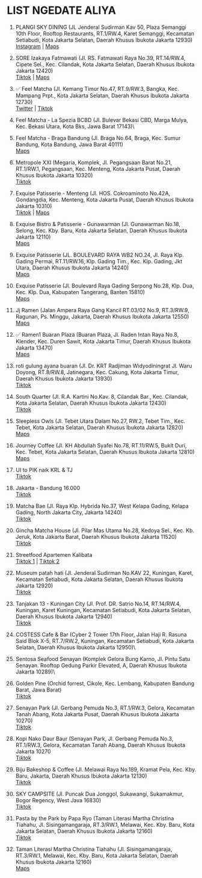 # LIST NGEDATE ALIYA

1. PLANGI SKY DINING (JL Jenderal Sudirman Kav 50, Plaza Semanggi 10th Floor, Rooftop Restaurants, RT.1/RW.4, Karet Semanggi, Kecamatan Setiabudi, Kota Jakarta Selatan, Daerah Khusus Ibukota Jakarta 12930)\
[Instagram](https://www.instagram.com/reel/Ci7CiPnD2fZ/?igshid=MzRlODBiNWFlZA==) | [Maps](https://goo.gl/maps/okf9AdwFWENHuNqx8)

2. SORE Izakaya Fatmawati (Jl. RS. Fatmawati Raya No.39, RT.14/RW.4, Cipete Sel., Kec. Cilandak, Kota Jakarta Selatan, Daerah Khusus Ibukota Jakarta 12420)\
[Tiktok](https://vt.tiktok.com/ZSLYuTg3A/) | [Maps](https://maps.app.goo.gl/J6CpYVEmEQZNNEVAA?g_st=ic)

3. ✅ Feel Matcha (Jl. Kemang Timur No.47, RT.9/RW.3, Bangka, Kec. Mampang Prpt., Kota Jakarta Selatan, Daerah Khusus Ibukota Jakarta 12730)\
[Twitter](https://twitter.com/foodfess2/status/1666046047989424131?s=46&t=EqnRbNa34mFJfta5mkYiXQ) | [Tiktok](https://vt.tiktok.com/ZSLreEXhv/)

4. Feel Matcha - La Spezia BCBD (Jl. Bulevar Bekasi CBD, Marga Mulya, Kec. Bekasi Utara, Kota Bks, Jawa Barat 17143)\

5. Feel Matcha - Braga Bandung (Jl. Braga No.64, Braga, Kec. Sumur Bandung, Kota Bandung, Jawa Barat 40111)\
[Maps](https://maps.app.goo.gl/V2X4sDFy14KUuodG9?g_st=ic)

6. Metropole XXI (Megaria, Komplek, Jl. Pegangsaan Barat No.21, RT.1/RW.1, Pegangsaan, Kec. Menteng, Kota Jakarta Pusat, Daerah Khusus Ibukota Jakarta 10320)\
[Tiktok](https://vt.tiktok.com/ZSL6q7Ytm/)

7. Exquise Patisserie - Menteng (Jl. HOS. Cokroaminoto No.42A, Gondangdia, Kec. Menteng, Kota Jakarta Pusat, Daerah Khusus Ibukota Jakarta 10310)\
[Tiktok](https://vt.tiktok.com/ZSLM1p4dM/) | [Maps](https://maps.app.goo.gl/eSfmEyntL3vRsRAd9)

8. Exquise Bistro & Patisserie - Gunawarman (Jl. Gunawarman No.18, Selong, Kec. Kby. Baru, Kota Jakarta Selatan, Daerah Khusus Ibukota Jakarta 12110)\
[Maps](https://goo.gl/maps/g2XyMoFhhhQJg1zi7)

9. Exquise Patisserie (JL. BOULEVARD RAYA WB2 NO.24, Jl. Raya Klp. Gading Permai, RT.11/RW.16, Klp. Gading Tim., Kec. Klp. Gading, Jkt Utara, Daerah Khusus Ibukota Jakarta 14240)\
[Maps](https://goo.gl/maps/aYq1xX2AgdQcWZUX6)

10. Exquise Patisserie (Jl. Boulevard Raya Gading Serpong No.28, Klp. Dua, Kec. Klp. Dua, Kabupaten Tangerang, Banten 15810)\
[Maps](https://goo.gl/maps/BzDGwC1cLdE2bUkS9)

11. Jj Ramen (Jalan Ampera Raya Gang Kancil RT.03/02 No.9, RT.3/RW.9, Ragunan, Ps. Minggu, Jakarta, Daerah Khusus Ibukota Jakarta 12550)\
[Maps](https://vt.tiktok.com/ZSLM1VstT/)

12. ✅ Ramen1 Buaran Plaza (Buaran Plaza, Jl. Raden Intan Raya No.8, Klender, Kec. Duren Sawit, Kota Jakarta Timur, Daerah Khusus Ibukota Jakarta 13470)\
[Maps](https://maps.app.goo.gl/kn2UDALhgAYUpTFX9?g_st=ic)

13. roti gulung ayana buaran (Jl. Dr. KRT Radjiman Widyodiningrat Jl. Waru Doyong, RT.8/RW.8, Jatinegara, Kec. Cakung, Kota Jakarta Timur, Daerah Khusus Ibukota Jakarta 13930)\
[Tiktok](https://vt.tiktok.com/ZSLMudYHd/)

14. South Quarter (Jl. R.A. Kartini No.Kav. 8, Cilandak Bar., Kec. Cilandak, Kota Jakarta Selatan, Daerah Khusus Ibukota Jakarta 12430)\
[Tiktok](https://vt.tiktok.com/ZSLrJEEHT/)

15. Sleepless Owls (Jl. Tebet Utara Dalam No.27, RW.2, Tebet Tim., Kec. Tebet, Kota Jakarta Selatan, Daerah Khusus Ibukota Jakarta 12820)\
[Maps](https://maps.app.goo.gl/ok847wDHEoASf1CQ9?g_st=ic)

16. Journey Coffee (Jl. KH Abdullah Syafei No.78, RT.11/RW.5, Bukit Duri, Kec. Tebet, Kota Jakarta Selatan, Daerah Khusus Ibukota Jakarta 12810)\
[Maps](https://maps.app.goo.gl/GkvaB5kmJE5XQbdL9?g_st=ic)

17. UI to PIK naik KRL & TJ\
[Tiktok](https://vt.tiktok.com/ZSLr7CYcE/)

18. Jakarta - Bandung 16.000\
[Tiktok](https://vt.tiktok.com/ZSLrvpEGC/)

19. Matcha Bae (Jl. Raya Klp. Hybrida No.37, West Kelapa Gading, Kelapa Gading, North Jakarta City, Jakarta 14240)\
[Tiktok](https://vt.tiktok.com/ZSLhLLbBk/)

20. Gincha Matcha House (Jl. Pilar Mas Utama No.28, Kedoya Sel., Kec. Kb. Jeruk, Kota Jakarta Barat, Daerah Khusus Ibukota Jakarta 11520)\
[Tiktok](https://vt.tiktok.com/ZSLhLLALG/)

21. Streetfood Apartemen Kalibata\
[Tiktok 1](https://vt.tiktok.com/ZSLhErudA/) | [Tiktok 2](https://vt.tiktok.com/ZSLDGG8aU/)

22. Museum patah hati (Jl. Jenderal Sudirman No.KAV 22, Kuningan, Karet, Kecamatan Setiabudi, Kota Jakarta Selatan, Daerah Khusus Ibukota Jakarta 12920)\
[Tiktok](https://vt.tiktok.com/ZSLkj5s5b/)

23. Tanjakan 13 - Kuningan City (Jl. Prof. DR. Satrio No.14, RT.14/RW.4, Kuningan, Karet Kuningan, Kecamatan Setiabudi, Kota Jakarta Selatan, Daerah Khusus Ibukota Jakarta 12940)\
[Tiktok](https://vt.tiktok.com/ZSLkbD9B4/)

24. COSTESS Cafe & Bar (Cyber 2 Tower 17th Floor, Jalan Haji R. Rasuna Said Blok X-5, RT.7/RW.2, Kuningan, Kecamatan Setiabudi, Kota Jakarta Selatan, Daerah Khusus Ibukota Jakarta 12950)\

25. Sentosa Seafood Senayan (Komplek Gelora Bung Karno, Jl. Pintu Satu Senayan. Rooftop Gedung Parkir Elevated, A, Daerah Khusus Ibukota Jakarta 10289)\

26. Golden Pine (Orchid forrest, Cikole, Kec. Lembang, Kabupaten Bandung Barat, Jawa Barat)\
[Tiktok](https://vt.tiktok.com/ZSLknGJQ1/)

27. Senayan Park (Jl. Gerbang Pemuda No.3, RT.1/RW.3, Gelora, Kecamatan Tanah Abang, Kota Jakarta Pusat, Daerah Khusus Ibukota Jakarta 10270)\
[Tiktok](https://vt.tiktok.com/ZSLAXmWs5/)

28. Kopi Nako Daur Baur (Senayan Park, Jl. Gerbang Pemuda No.3, RT.1/RW.3, Gelora, Kecamatan Tanah Abang, Daerah Khusus Ibukota Jakarta 10270\
[Tiktok](https://vt.tiktok.com/ZSLDJ9jNG/)

29. Biju Bakeshop & Coffee (Jl. Melawai Raya No.189, Kramat Pela, Kec. Kby. Baru, Jakarta, Daerah Khusus Ibukota Jakarta 12130)\
[Tiktok](https://vt.tiktok.com/ZSLDG3oBr/)

30. SKY CAMPSITE (Jl. Puncak Dua Jonggol, Sukawangi, Sukamakmur, Bogor Regency, West Java 16830)\
[Tiktok](https://vt.tiktok.com/ZSLDGVWNY/)

31. Pasta by the Park by Papa Ryo (Taman Literasi Martha Christina Tiahahu, Jl. Sisingamangaraja, RT.3/RW.1, Melawai, Kec. Kby. Baru, Kota Jakarta Selatan, Daerah Khusus Ibukota Jakarta 12160)\
[Tiktok](https://vt.tiktok.com/ZSLDtdKNt/)

32. Taman Literasi Martha Christina Tiahahu (Jl. Sisingamangaraja, RT.3/RW.1, Melawai, Kec. Kby. Baru, Kota Jakarta Selatan, Daerah Khusus Ibukota Jakarta 12160)\
[Maps]()

